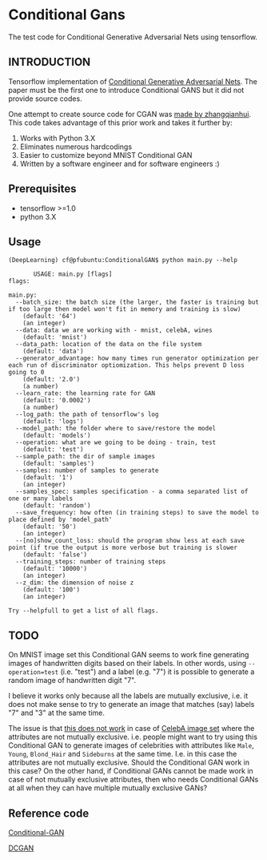 # Conditional Gans
The test code for Conditional Generative Adversarial Nets using tensorflow.

## INTRODUCTION

Tensorflow implementation of [Conditional Generative Adversarial Nets](https://arxiv.org/abs/1411.1784).
The paper must be the first one to introduce Conditional GANS but it did not provide source codes.

One attempt to create source code for CGAN was [made by zhangqianhui](https://github.com/zhangqianhui/Conditional-GAN/).
This code takes advantage of this prior work and takes it further by:
1. Works with Python 3.X
1. Eliminates numerous hardcodings
1. Easier to customize beyond MNIST Conditional GAN
1. Written by a software engineer and for software engineers :)

## Prerequisites
- tensorflow >=1.0
- python 3.X

## Usage
```  
(DeepLearning) cf@pfubuntu:ConditionalGAN$ python main.py --help

       USAGE: main.py [flags]
flags:

main.py:
  --batch_size: the batch size (the larger, the faster is training but if too large then model won't fit in memory and training is slow)
    (default: '64')
    (an integer)
  --data: data we are working with - mnist, celebA, wines
    (default: 'mnist')
  --data_path: location of the data on the file system
    (default: 'data')
  --generator_advantage: how many times run generator optimization per each run of discriminator optiomization. This helps prevent D loss going to 0
    (default: '2.0')
    (a number)
  --learn_rate: the learning rate for GAN
    (default: '0.0002')
    (a number)
  --log_path: the path of tensorflow's log
    (default: 'logs')
  --model_path: the folder where to save/restore the model
    (default: 'models')
  --operation: what are we going to be doing - train, test
    (default: 'test')
  --sample_path: the dir of sample images
    (default: 'samples')
  --samples: number of samples to generate
    (default: '1')
    (an integer)
  --samples_spec: samples specification - a comma separated list of one or many labels
    (default: 'random')
  --save_frequency: how often (in training steps) to save the model to place defined by 'model_path'
    (default: '50')
    (an integer)
  --[no]show_count_loss: should the program show less at each save point (if true the output is more verbose but training is slower
    (default: 'false')
  --training_steps: number of training steps
    (default: '10000')
    (an integer)
  --z_dim: the dimension of noise z
    (default: '100')
    (an integer)

Try --helpfull to get a list of all flags.
```

## TODO
On MNIST image set this Conditional GAN seems to work fine generating images of handwritten digits based on their labels. In other words, using `--operation=test` (i.e. "test") and a label (e.g. "7") it is possible to generate a random image of handwritten digit "7". 

I believe it works only because all the labels are mutually exclusive, i.e. it does not make sense to try to generate an image that matches (say) labels "7" and "3" at the same time.

The issue is that [this does not work](http://prntscr.com/lcjoxo) in case of [CelebA image set](http://mmlab.ie.cuhk.edu.hk/projects/CelebA.html) where the attributes are not mutually exclusive. i.e. people might want to try using this Conditional GAN to generate images of celebrities with attributes like `Male`, `Young`, `Blond_Hair` and `Sideburns` at the same time. I.e. in this case the attributes are not mutually exclusive. Should the Conditional GAN work in this case? On the other hand, if Conditional GANs cannot be made work in case of not mutually exclusive attributes, then who needs Conditional GANs at all when they can have multiple mutually exclusive GANs?

## Reference code
[Conditional-GAN](https://github.com/zhangqianhui/Conditional-GAN/)

[DCGAN](https://github.com/carpedm20/DCGAN-tensorflow)
